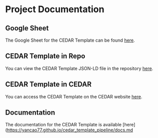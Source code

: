 # Project Documentation

## Google Sheet
The Google Sheet for the CEDAR Template can be found [here](https://docs.google.com/spreadsheets/d/1Kwe4PFodciXo-XDX2bHN8F-CRAmopguoI9YKFX6piaQ/edit#gid=118145754).

## CEDAR Template in Repo
You can view the CEDAR Template JSON-LD file in the repository [here](https://github.com/yancao77/cedar_template_pipeline/blob/refs/heads/main/RADxMetadataSpecification.json).

## CEDAR Template in CEDAR
You can access the CEDAR Template on the CEDAR website [here](https://cedar.metadatacenter.org/dashboard?folderId=https:%2F%2Frepo.metadatacenter.org%2Ffolders%2F5ac6dcb6-7a9b-4a75-a945-60ae43750953).

## Documentation
The documentation for the CEDAR Template is available [here](https://yancao77.github.io/cedar_template_pipeline/docs.md
